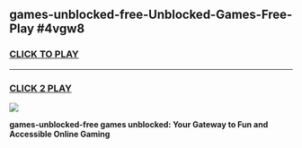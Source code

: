 
## games-unblocked-free-Unblocked-Games-Free-Play #4vgw8
<h3>
<a href="https://us.freeplayer.one?title=games-unblocked-free&ref=9M">CLICK TO PLAY</a></h3>
<hr>

<h3>
<a href="https://us.freeplayer.one?title=games-unblocked-free&ref=9M">CLICK 2 PLAY</a>
  
</h3>

<a href="https://us.freeplayer.one?title=games-unblocked-free&ref=9M"><img src="https://clearcache.store/games.png"></a>


**games-unblocked-free games unblocked: Your Gateway to Fun and Accessible Online Gaming**
